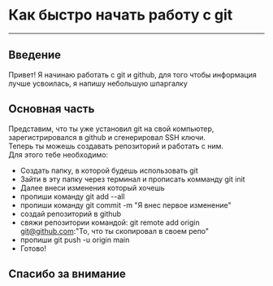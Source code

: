 # Как быстро начать работу с git

---
## Введение
Привет! Я начинаю работать с git и github, для того чтобы информация лучше усвоилась, я напишу небольшую шпаргалку
## Основная часть
Представим, что ты уже установил git на свой компьютер, зарегистрировался в github и сгенерировал SSH ключи.  
Теперь ты можешь создавать репозиторий и работать с ним.  
Для этого тебе необходимо:  
* Создать папку, в которой будешь использовать git
* Зайти в эту папку через терминал и прописать комманду git init
* Далее внеси изменения который хочешь 
* пропиши команду git add --all
* пропиши команду git commit -m "Я внес первое изменение"
* создай репозиторий в github 
* свяжи репозитории командой: git remote add origin git@github.com:"То, что ты скопировал в своем репо"
* пропиши git push -u origin main
* Готово!

## Спасибо за внимание
